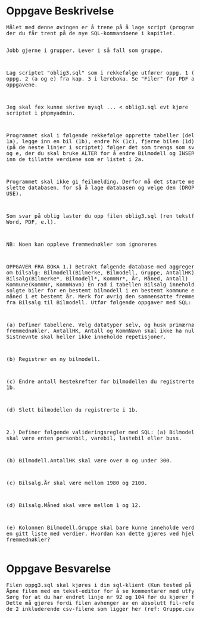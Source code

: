 <h1>Oppgave Beskrivelse</h1>
<pre>
Målet med denne øvingen er å trene på å lage script (program),
der du får trent på de nye SQL-kommandoene i kapitlet.

Jobb gjerne i grupper. Lever i så fall som gruppe.

Lag scriptet "oblig3.sql" som i rekkefølge utfører oppg. 1 (a-d) og oppg. 2 (a og e)
fra kap. 3 i læreboka. Se "Filer" for PDF av oppgavene.

Jeg skal fex kunne skrive mysql ... < oblig3.sql evt kjøre scriptet i phpmyadmin.

Programmet skal i følgende rekkefølge opprette tabeller (deloppgave 1a), legge inn en bil (1b),
endre hk (1c), fjerne bilen (1d).  Dernest (på de neste linjer i scriptet) følger det som trengs
som svar til 2 a og e, der du skal bruke ALTER for å endre Bilmodell og INSERT for å få inn
de tillatte verdiene som er listet i 2a.

Programmet skal ikke gi feilmelding.  Derfor må det starte med å slette databasen,
for så å lage databasen og velge den (DROP, CREATE og USE).

Som svar på oblig laster du opp filen oblig3.sql (ren tekstfil, ikke Word, PDF, e.l).

NB: Noen kan oppleve fremmednøkler som ignoreres



OPPGAVER FRA BOKA
1.)
Betrakt følgende database med aggregerte data om bilsalg:
Bilmodell(Bilmerke, Bilmodell, Gruppe, AntallHK)
Bilsalg(Bilmerke*, Bilmodell*, KommNr*, År, Måned, Antall)
Kommune(KommNr, KommNavn)
Én rad i tabellen Bilsalg inneholder antall solgte biler for en
bestemt bilmodell i en bestemt kommune en bestemt måned i et
bestemt år. Merk for øvrig den sammensatte fremmednøkkelen
fra Bilsalg til Bilmodell.
Utfør følgende oppgaver med SQL:

(a) Definer tabellene. Velg datatyper selv, og husk
primærnøkler og fremmednøkler. AntallHK, Antall og
KommNavn skal ikke ha nullmerker. Sistnevnte skal heller ikke
inneholde repetisjoner.

(b) Registrer en ny bilmodell.

(c) Endre antall hestekrefter for bilmodellen du registrerte i 1b.

(d) Slett bilmodellen du registrerte i 1b.

2.)
Definer følgende valideringsregler med SQL:
(a) Bilmodell.Gruppe skal være enten personbil, varebil,
lastebil eller buss.

(b) Bilmodell.AntallHK skal være over 0 og under 300.

(c) Bilsalg.År skal være mellom 1980 og 2100.

(d) Bilsalg.Måned skal være mellom 1 og 12.

(e) Kolonnen Bilmodell.Gruppe skal bare kunne inneholde
verdier fra en gitt liste med verdier. Hvordan kan dette gjøres
ved hjelp av fremmednøkler?
</pre>

<h1>Oppgave Besvarelse</h1>
<pre>
Filen oppg3.sql skal kjøres i din sql-klient (Kun tested på MariaDB-Server).
Åpne filen med en tekst-editor for å se kommentarer med utfyllende info for hvert steg i filen.
Sørg for at du har endret linje nr 92 og 104 før du kjører filen.
Dette må gjøres fordi filen avhenger av en absolutt fil-referanse til
de 2 inkluderende csv-filene som ligger her (ref: Gruppe.csv og Kommune.csv).
</pre>
